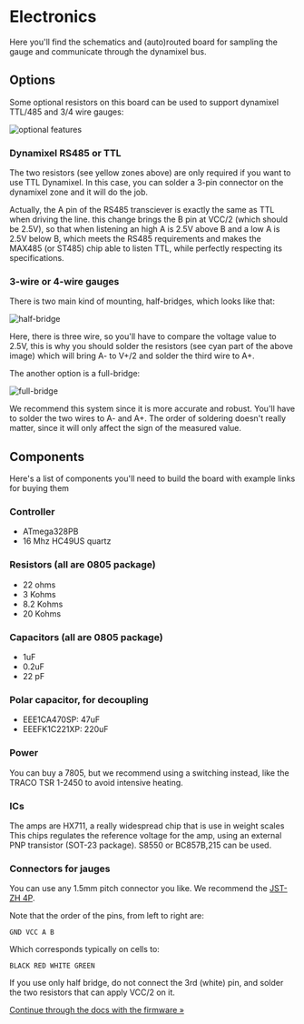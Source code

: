 # Electronics

Here you'll find the schematics and (auto)routed board for sampling the gauge and communicate
through the dynamixel bus.

## Options

Some optional resistors on this board can be used to support dynamixel TTL/485 and 3/4 wire
gauges:

![optional features](../docs/board.png)

### Dynamixel RS485 or TTL

The two resistors (see yellow zones above) are only required if you want to use TTL Dynamixel.
In this case, you can solder a 3-pin connector on the dynamixel zone and it will do the job.

Actually, the A pin of the RS485 transciever is exactly the same as TTL when driving the line.
this change brings the B pin at VCC/2 (which should be 2.5V), so that when listening an high
A is 2.5V above B and a low A is 2.5V below B, which meets the RS485 requirements and makes
the MAX485 (or ST485) chip able to listen TTL, while perfectly respecting its specifications.

### 3-wire or 4-wire gauges

There is two main kind of mounting, half-bridges, which looks like that:

![half-bridge](../docs/half-bridge.png)

Here, there is three wire, so you'll have to compare the voltage value to 2.5V, this is why you
should solder the resistors (see cyan part of the above image) which will bring A- to V+/2 and
solder the third wire to A+.

The another option is a full-bridge:

![full-bridge](../docs/full-bridge.png)

We recommend this system since it is more accurate and robust. You'll have to solder the two
wires to A- and A+. The order of soldering doesn't really matter, since it will only affect the
sign of the measured value.

## Components

Here's a list of components you'll need to build the board with example links for buying them

### Controller

* ATmega328PB
* 16 Mhz HC49US quartz

### Resistors (all are 0805 package)

* 22 ohms
* 3 Kohms
* 8.2 Kohms
* 20 Kohms

### Capacitors (all are 0805 package)

* 1uF
* 0.2uF
* 22 pF

### Polar capacitor, for decoupling

* EEE1CA470SP: 47uF
* EEEFK1C221XP: 220uF

### Power 

You can buy a 7805, but we recommend using a switching instead, like the TRACO TSR 1-2450
to avoid intensive heating.

### ICs

The amps are HX711, a really widespread chip that is use in weight scales
This chips regulates the reference voltage for the amp, using an external
PNP transistor (SOT-23 package). S8550 or BC857B,215 can be used.

### Connectors for jauges

You can use any 1.5mm pitch connector you like. We recommend the
[JST-ZH 4P](https://fr.aliexpress.com/item/40-SETS-Mini-Micro-ZH-1-5-4-Pin-JST-Connector-with-Wires-Cables/32612842708.html?spm=2114.13010608.0.0.3bLgYh).

Note that the order of the pins, from left to right are:

    GND VCC A B

Which corresponds typically on cells to:

    BLACK RED WHITE GREEN

If you use only half bridge, do not connect the 3rd (white) pin, and solder the two
resistors that can apply VCC/2 on it.

[Continue through the docs with the firmware »](../firmware)

